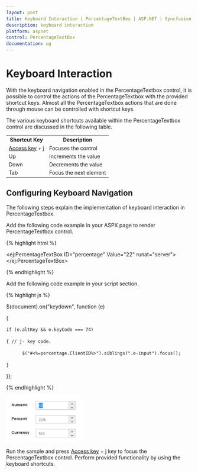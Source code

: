 ```yaml
---
layout: post
title: Keyboard Interaction | PercentageTextBox | ASP.NET | Syncfusion
description: keyboard interaction
platform: aspnet
control: PercentageTextBox
documentation: ug
---
```


# Keyboard Interaction

With the keyboard navigation enabled in the PercentageTextbox control, it is possible to control the actions of the PercentageTextbox with the provided shortcut keys. Almost all the PercentageTextbox actions that are done through mouse can be controlled with shortcut keys.

The various keyboard shortcuts available within the PercentageTextbox control are discussed in the following table. 

<table>
<tr>
<th>
Shortcut Key</th><th>
Description</th></tr>
<tr>
<td>
<a href="http://en.wikipedia.org/wiki/Access_key">Access key</a> + j</td><td>
Focuses the control</td></tr>
<tr>
<td>
Up</td><td>
Increments the value</td></tr>
<tr>
<td>
Down</td><td>
Decrements the value</td></tr>
<tr>
<td>
Tab</td><td>
Focus the next element</td></tr>
</table>

## Configuring Keyboard Navigation

The following steps explain the implementation of keyboard interaction in PercentageTextbox.

Add the following code example in your ASPX page to render PercentageTextbox control.

{% highlight html %}

<ej:PercentageTextBox ID="percentage" Value="22" runat="server"> </ej:PercentageTextBox>

{% endhighlight %}



Add the following code example in your script section.

{% highlight js %}

$(document).on("keydown", function (e) 

{

    if (e.altKey && e.keyCode === 74) 

    { // j- key code.

          $("#<%=percentage.ClientID%>").siblings(".e-input").focus();

    }

});

{% endhighlight %}


![](Keyboard-Interaction_images/Keyboard-Interaction_img1.png)

Run the sample and press [Access key](http://en.wikipedia.org/wiki/Access_key) + j key to focus the PercentageTextbox control. Perform provided functionality by using the keyboard shortcuts.


